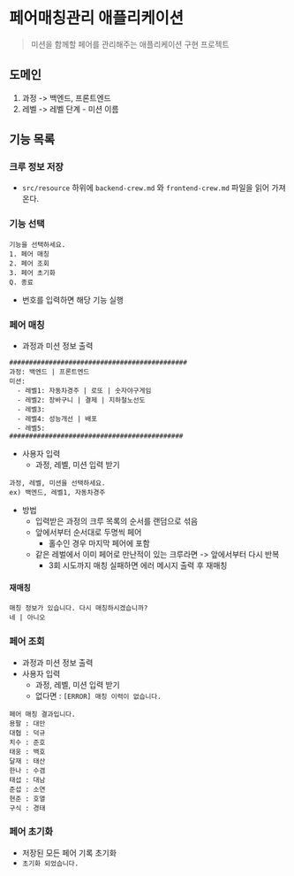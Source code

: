 # 페어매칭관리 애플리케이션
> 미션을 함께할 페어를 관리해주는 애플리케이션 구현 프로젝트

## 도메인
1. 과정 -> 백엔드, 프론트엔드
3. 레벨 -> 레벨 단계 - 미션 이름

## 기능 목록
### 크루 정보 저장
- `src/resource` 하위에 `backend-crew.md` 와 `frontend-crew.md` 파일을 읽어 가져온다.

### 기능 선택
```
기능을 선택하세요.
1. 페어 매칭
2. 페어 조회
3. 페어 초기화
Q. 종료
```
- 번호를 입력하면 해당 기능 실행

### 페어 매칭 
- 과정과 미션 정보 출력
```
#############################################
과정: 백엔드 | 프론트엔드
미션:
  - 레벨1: 자동차경주 | 로또 | 숫자야구게임
  - 레벨2: 장바구니 | 결제 | 지하철노선도
  - 레벨3: 
  - 레벨4: 성능개선 | 배포
  - 레벨5: 
############################################
```
- 사용자 입력 
  - 과정, 레벨, 미션 입력 받기 
```
과정, 레벨, 미션을 선택하세요.
ex) 백엔드, 레벨1, 자동차경주
```
- 방법
  - 입력받은 과정의 크루 목록의 순서를 랜덤으로 섞음 
  - 앞에서부터 순서대로 두명씩 페어 
    - 홀수인 경우 마지막 페어에 포함 
  - 같은 레벌에서 이미 페어로 만난적이 있는 크루라면 -> 앞에서부터 다시 반복
    - 3회 시도까지 매칭 실패하면 에러 메시지 출력 후 재매칭

#### 재매칭 
```
매칭 정보가 있습니다. 다시 매칭하시겠습니까?
네 | 아니오

```
### 페어 조회
- 과정과 미션 정보 출력
- 사용자 입력
  - 과정, 레벨, 미션 입력 받기
  - 없다면 : `[ERROR] 매칭 이력이 없습니다.`
```
페어 매칭 결과입니다.
용팔 : 대만
대협 : 덕규
치수 : 준호
태웅 : 백호
달재 : 태산
한나 : 수겸
태섭 : 대남
준섭 : 소연
현준 : 호열
구식 : 경태
```
### 페어 초기화
- 저장된 모든 페어 기록 초기화
- `초기화 되었습니다.`
